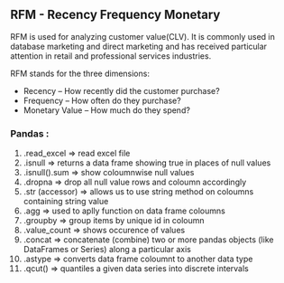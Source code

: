 ## RFM - Recency Frequency Monetary
RFM is used for analyzing customer value(CLV). It is commonly used in database marketing and direct marketing and has received particular attention in retail and professional services industries.

RFM stands for the three dimensions:

* Recency – How recently did the customer purchase?
* Frequency – How often do they purchase?
* Monetary Value – How much do they spend?


### Pandas :
1) .read_excel => read excel file 
2) .isnull => returns a data frame showing true in places of null values
3) .isnull().sum => show coloumnwise null values
4) .dropna => drop all null value rows and coloumn accordingly
5) .str (accessor) => allows us to use string method on coloumns containing string value
6) .agg => used to aplly function on data frame coloumns
7) .groupby => group items by unique id in coloumn
8) .value_count => shows occurence of values
9) .concat =>  concatenate (combine) two or more pandas objects (like DataFrames or Series) along a particular axis
10) .astype => converts data frame coloumnt to another data type
11) .qcut() => quantiles a given data series into discrete intervals